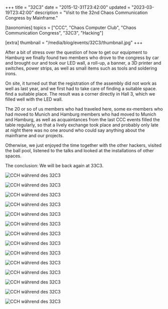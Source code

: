 +++
title = "32C3"
date = "2015-12-31T23:42:00"
updated = "2023-03-19T23:42:00"
description = "Visit to the 32nd Chaos Communication Congress by Mainframe."

[taxonomies]
topics = ["CCC", "Chaos Computer Club", "Chaos Communication Congress", "32C3", "Hacking"]

[extra]
thumbnail = "/media/blog/events/32C3/thumbnail.jpg"
+++

After a bit of stress over the question of how to get our equipment to Hamburg
we finally found two members who drove to the congress by car and brought our
and took our LED wall, a roll-up, a banner, a 3D printer and switches,
power strips, as well as small items such as tools and soldering irons.

On site, it turned out that the registration of the assembly did not work as well as last year, and we first had to take care of finding a suitable space.
find a suitable place. The result was a corner directly in Hall 3,
which we filled well with the LED wall.

The 20 or so of us members who had traveled here, some ex-members who had moved to Munich and Hamburg
members who had moved to Munich and Hamburg, as well as acquaintances from the last CCC events filled the table regularly, so that a lively exchange took place and probably
only late at night there was no one around who could say anything about the mainframe and
our projects.

Otherwise, we just enjoyed the time together with the other hackers,
visited the ball pool, listened to the talks and looked at the installations of other
spaces.

The conclusion: We will be back again at 33C3.

![CCH während des 32C3](/media/blog/events/32C3/IMG_4509.JPG)

![CCH während des 32C3](/media/blog/events/32C3/IMG_4518.JPG)

![CCH während des 32C3](/media/blog/events/32C3/IMG_4532.JPG)

![CCH während des 32C3](/media/blog/events/32C3/IMG_4551.JPG)

![CCH während des 32C3](/media/blog/events/32C3/IMG_4551.JPG)

![CCH während des 32C3](/media/blog/events/32C3/IMG_4566.JPG)

![CCH während des 32C3](/media/blog/events/32C3/IMG_4569.JPG)

![CCH während des 32C3](/media/blog/events/32C3/IMG_4573.JPG)

![CCH während des 32C3](/media/blog/events/32C3/IMG_4574.JPG)

![CCH während des 32C3](/media/blog/events/32C3/IMG_4575.JPG)

![CCH während des 32C3](/media/blog/events/32C3/IMG_4576.JPG)

![CCH während des 32C3](/media/blog/events/32C3/IMG_4581.JPG)

![CCH während des 32C3](/media/blog/events/32C3/IMG_4582.JPG)

![CCH während des 32C3](/media/blog/events/32C3/IMG_20151228_024647.JPG)
